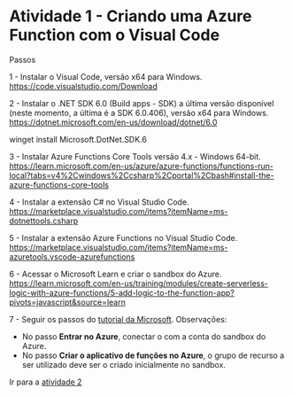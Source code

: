 # Atividade 1 - Criando uma Azure Function com o Visual Code

Passos

1 - Instalar o Visual Code, versão x64 para Windows.
https://code.visualstudio.com/Download

2 - Instalar o .NET SDK 6.0 (Build apps - SDK) a última versão disponível (neste momento, a última é a SDK 6.0.406), versão x64 para Windows.
https://dotnet.microsoft.com/en-us/download/dotnet/6.0

winget install Microsoft.DotNet.SDK.6

3 - Instalar Azure Functions Core Tools versão 4.x - Windows 64-bit.
https://learn.microsoft.com/en-us/azure/azure-functions/functions-run-local?tabs=v4%2Cwindows%2Ccsharp%2Cportal%2Cbash#install-the-azure-functions-core-tools

4 - Instalar a extensão C# no Visual Studio Code.
https://marketplace.visualstudio.com/items?itemName=ms-dotnettools.csharp

5 - Instalar a extensão Azure Functions no Visual Studio Code.
https://marketplace.visualstudio.com/items?itemName=ms-azuretools.vscode-azurefunctions

6 - Acessar o Microsoft Learn e criar o sandbox do Azure.
https://learn.microsoft.com/en-us/training/modules/create-serverless-logic-with-azure-functions/5-add-logic-to-the-function-app?pivots=javascript&source=learn

7 - Seguir os passos do [tutorial da Microsoft](criar-uma-Azure-Function-CSharp.pdf).
Observações:
 - No passo **Entrar no Azure**, conectar o com a conta do sandbox do Azure.
 - No passo **Criar o aplicativo de funções no Azure**, o grupo de recurso a ser utilizado deve ser o criado inicialmente no sandbox.


Ir para a [atividade 2](02-Atividade.md) 

